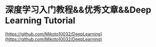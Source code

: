 # 深度学习入门教程&&优秀文章&&Deep Learning Tutorial




[https://github.com/Mikoto10032/DeepLearning](https://github.com/Mikoto10032/DeepLearning)


























